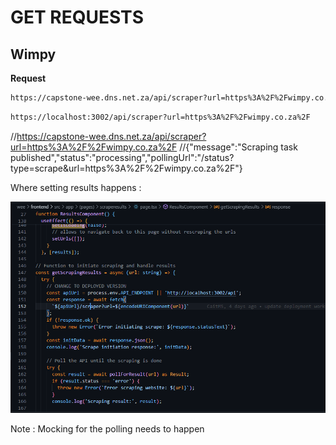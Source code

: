 
# GET REQUESTS

## Wimpy

**Request**

```bash
https://capstone-wee.dns.net.za/api/scraper?url=https%3A%2F%2Fwimpy.co.za%2F
```

```bash
https://localhost:3002/api/scraper?url=https%3A%2F%2Fwimpy.co.za%2F
```


//https://capstone-wee.dns.net.za/api/scraper?url=https%3A%2F%2Fwimpy.co.za%2F
//{"message":"Scraping task published","status":"processing","pollingUrl":"/status?type=scrape&url=https%3A%2F%2Fwimpy.co.za%2F"}

Where setting results happens :

![alt text](readme/image.png)

Note : Mocking for the polling needs to happen